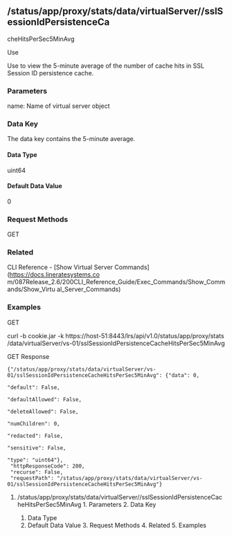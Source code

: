 ## /status/app/proxy/stats/data/virtualServer/<name>/sslSessionIdPersistenceCa
cheHitsPerSec5MinAvg

Use

Use to view the 5-minute average of the number of cache hits in SSL Session ID
persistence cache.

### Parameters

name: Name of virtual server object

### Data Key

The data key contains the 5-minute average.

#### Data Type

uint64

#### Default Data Value

0

### Request Methods

GET

### Related

CLI Reference - [Show Virtual Server Commands](https://docs.lineratesystems.co
m/087Release_2.6/200CLI_Reference_Guide/Exec_Commands/Show_Commands/Show_Virtu
al_Server_Commands)

### Examples

GET

curl -b cookie.jar -k https://host-51:8443/lrs/api/v1.0/status/app/proxy/stats
/data/virtualServer/vs-01/sslSessionIdPersistenceCacheHitsPerSec5MinAvg

GET Response

    
    
    {"/status/app/proxy/stats/data/virtualServer/vs-01/sslSessionIdPersistenceCacheHitsPerSec5MinAvg": {"data": 0,
                                                                                                         "default": False,
                                                                                                         "defaultAllowed": False,
                                                                                                         "deleteAllowed": False,
                                                                                                         "numChildren": 0,
                                                                                                         "redacted": False,
                                                                                                         "sensitive": False,
                                                                                                         "type": "uint64"},
     "httpResponseCode": 200,
     "recurse": False,
     "requestPath": "/status/app/proxy/stats/data/virtualServer/vs-01/sslSessionIdPersistenceCacheHitsPerSec5MinAvg"}
    

  1. /status/app/proxy/stats/data/virtualServer/<name>/sslSessionIdPersistenceCacheHitsPerSec5MinAvg
    1. Parameters
    2. Data Key
      1. Data Type
      2. Default Data Value
    3. Request Methods
    4. Related
    5. Examples

